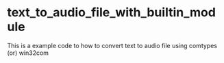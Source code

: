 # text_to_audio_file_with_builtin_module

   This is a example code to how to convert text to audio file using comtypes (or) win32com
